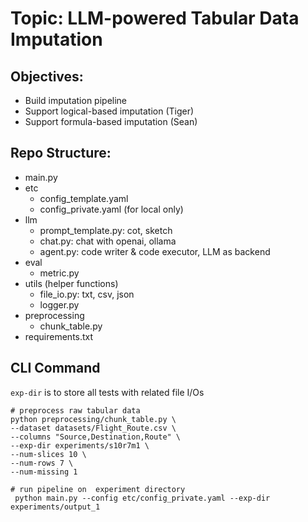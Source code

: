 # Topic: LLM-powered Tabular Data Imputation

## Objectives:
- Build imputation pipeline
- Support logical-based imputation (Tiger)
- Support formula-based imputation (Sean)

## Repo Structure:
- main.py
- etc
  - config_template.yaml
  - config_private.yaml (for local only)
- llm
  - prompt_template.py: cot, sketch 
  - chat.py: chat with openai, ollama
  - agent.py: code writer & code executor, LLM as backend
- eval
  - metric.py
- utils (helper functions)
  - file_io.py: txt, csv, json
  - logger.py
- preprocessing
  - chunk_table.py
- requirements.txt

## CLI Command
`exp-dir` is to store all tests with related file I/Os
```shell
# preprocess raw tabular data
python preprocessing/chunk_table.py \
--dataset datasets/Flight_Route.csv \
--columns "Source,Destination,Route" \
--exp-dir experiments/s10r7m1 \
--num-slices 10 \
--num-rows 7 \
--num-missing 1

# run pipeline on  experiment directory
 python main.py --config etc/config_private.yaml --exp-dir experiments/output_1

```